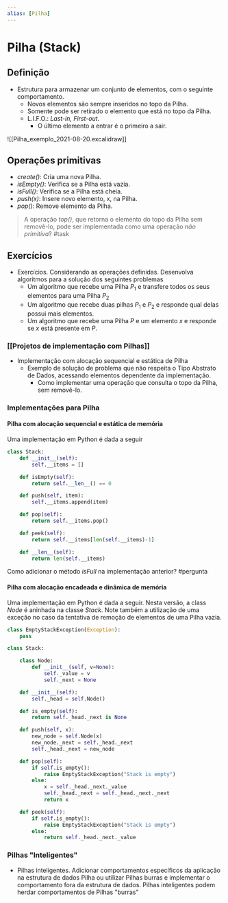 ```yaml
---
alias: [Pilha]
---
```


# Pilha (Stack)

## Definição 

- Estrutura para armazenar um conjunto de elementos, com o seguinte comportamento. 
	- Novos elementos são sempre inseridos no topo da Pilha. 
	- Somente pode ser retirado o elemento que está no topo da Pilha. 
	- L.I.F.O.: *Last-in, First-out*.
		- O último elemento a entrar é o primeiro a sair. 

![[Pilha_exemplo_2021-08-20.excalidraw]]

## Operações primitivas

- *create()*: Cria uma nova Pilha.
- *isEmpty()*: Verifica se a Pilha está vazia.
- *isFull()*: Verifica se a Pilha está cheia. 
- *push(x)*: Insere novo elemento, x, na Pilha. 
- *pop()*: Remove elemento da Pilha.

> A operação *top()*, que retorna o elemento do topo da Pilha sem removê-lo, pode ser implementada como uma operação *não primitiva*? #task

## Exercícios

- Exercícios. Considerando as operações definidas. Desenvolva algoritmos para a solução dos seguintes problemas
	- Um algoritmo que recebe uma Pilha $P_1$ e transfere todos os seus elementos para uma Pilha $P_2$
	- Um algoritmo que recebe duas pilhas $P_1$ e $P_2$ e responde qual delas possui mais elementos. 
	- Um algoritmo que recebe uma Pilha $P$ e um elemento $x$ e responde se $x$ está presente em $P$.

### [[Projetos de implementação com Pilhas]]

- Implementação com alocação sequencial e estática de Pilha
	- Exemplo de solução de problema que não respeita o Tipo Abstrato de Dados, acessando elementos dependente da implementação.
		- Como implementar uma operação que consulta o topo da Pilha, sem removê-lo. 

### Implementações para Pilha

#### Pilha com alocação sequencial e estática de memória

Uma implementação em Python é dada a seguir

```python
class Stack:
    def __init__(self):
        self.__items = []

    def isEmpty(self):
        return self.__len__() == 0

    def push(self, item):
        self.__items.append(item)

    def pop(self):
        return self.__items.pop()

    def peek(self):
        return self.__items[len(self.__items)-1]

    def __len__(self):
        return len(self.__items)
```

Como adicionar o método *isFull* na implementação anterior? #pergunta  

#### Pilha com alocação encadeada e dinâmica de memória

Uma implementação em Python é dada a seguir. Nesta versão, a class *Node* é aninhada na classe *Stack*. Note também a utilização de uma exceção no caso da tentativa de remoção de elementos de uma Pilha vazia. 

```python
class EmptyStackException(Exception):
    pass

class Stack:

    class Node:
        def __init__(self, v=None):
            self._value = v
            self._next = None

    def __init__(self):
        self._head = self.Node()

    def is_empty(self):
        return self._head._next is None

    def push(self, x):
        new_node = self.Node(x)
        new_node._next = self._head._next
        self._head._next = new_node

    def pop(self):
        if self.is_empty():
            raise EmptyStackException("Stack is empty")
        else:
            x = self._head._next._value
            self._head._next = self._head._next._next
            return x

    def peek(self):
        if self.is_empty():
            raise EmptyStackException("Stack is empty")
        else:
            return self._head._next._value
```


### Pilhas "Inteligentes"

- Pilhas inteligentes. Adicionar comportamentos específicos da aplicação na estrutura de dados Pilha ou utilizar Pilhas burras e implementar o comportamento fora da estrutura de dados. Pilhas inteligentes podem herdar comportamentos de Pilhas "burras"